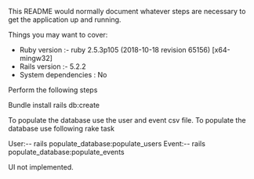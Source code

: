 
This README would normally document whatever steps are necessary to get the
application up and running.

Things you may want to cover:

* Ruby version :- ruby 2.5.3p105 (2018-10-18 revision 65156) [x64-mingw32]
* Rails version :- 5.2.2
* System dependencies : No

Perform the following steps

 Bundle install
 rails db:create
 
 To populate the database use the user and event csv file. 
 To populate the database use following rake task
 
 User:-- rails  populate_database:populate_users
 Event:-- rails  populate_database:populate_events

 UI not implemented.